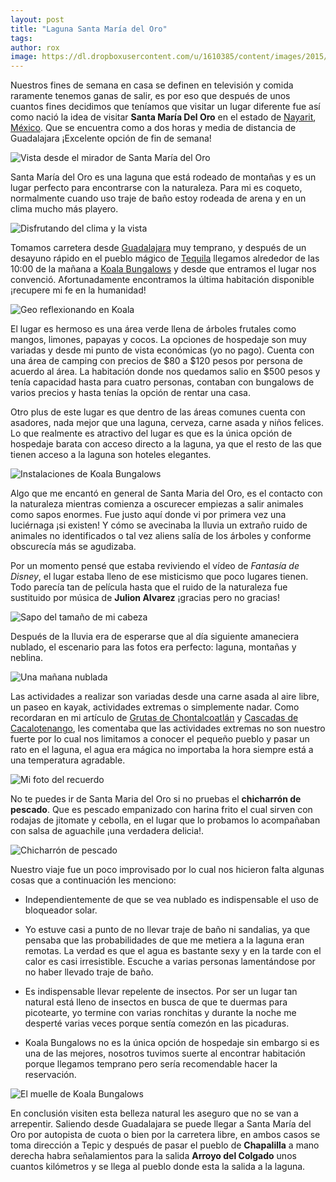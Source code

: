 ```yaml
---
layout: post
title: "Laguna Santa María del Oro"
tags: 
author: rox
image: https://dl.dropboxusercontent.com/u/1610385/content/images/2015/06/2015-06-13-13-02-37.jpg
---
```

Nuestros fines de semana en casa se definen en televisión y comida raramente tenemos ganas de salir, es por eso que después de unos cuantos fines decidimos que teníamos que visitar un lugar diferente fue así como nació la idea de visitar **Santa María Del Oro** en el estado de [Nayarit](/tag/nayarit), [México](/tag/mexico). Que se encuentra como a dos horas y media de distancia de Guadalajara ¡Excelente opción de fin de semana!

![Vista desde el mirador de Santa María del Oro](https://dl.dropboxusercontent.com/u/1610385/content/images/2015/06/2015-06-14-13-08.jpg)

Santa María del Oro es una laguna que está rodeado de montañas y es un lugar perfecto para encontrarse con la naturaleza. Para mi es coqueto, normalmente cuando uso traje de baño estoy rodeada de arena y en un clima mucho más playero. 

![Disfrutando del clima y la vista](https://dl.dropboxusercontent.com/u/1610385/content/images/2015/06/2015-06-14-10-43-34.jpg)

Tomamos carretera desde [Guadalajara](/tag/guadalajara) muy temprano, y después de un desayuno rápido en el pueblo mágico de [Tequila](/tag/tequila) llegamos alrededor de las 10:00 de la mañana a [Koala Bungalows](http://www.koalabungalows.com) y desde que entramos el lugar nos convenció. Afortunadamente encontramos la última habitación disponible ¡recupere mi fe en la humanidad!

![Geo reflexionando en Koala](https://dl.dropboxusercontent.com/u/1610385/content/images/2015/06/2015-06-13-19-49.jpg)

El lugar es hermoso es una área verde llena de árboles frutales como mangos, limones, papayas y cocos. La opciones de hospedaje son muy variadas y desde mi  punto de vista económicas (yo no pago). Cuenta con una área de camping con precios de $80 a $120 pesos por persona de acuerdo al área. La habitación donde nos quedamos salio en $500 pesos y tenía capacidad hasta para cuatro personas, contaban con bungalows de varios precios y hasta tenías la opción de rentar una casa.

Otro plus de este lugar es que dentro de las áreas comunes cuenta con asadores, nada mejor que una laguna, cerveza, carne asada y niños felices. Lo que realmente es atractivo del lugar es que es la única opción de hospedaje barata con acceso directo a la laguna, ya que el resto de las que tienen acceso a la laguna son hoteles elegantes.

![Instalaciones de Koala Bungalows](https://dl.dropboxusercontent.com/u/1610385/content/images/2015/06/2015-06-14-10-30.jpg)

Algo que me encantó en general de Santa Maria del Oro, es el contacto con la naturaleza mientras comienza a oscurecer empiezas a salir animales como sapos enormes. Fue justo aquí donde vi por primera vez una luciérnaga ¡si existen! Y cómo se avecinaba la lluvia un extraño ruido  de animales no identificados o tal vez aliens salía de los árboles y conforme obscurecía más se agudizaba. 

Por un momento pensé que estaba reviviendo el vídeo de *Fantasía de Disney*, el lugar estaba lleno de ese misticismo que poco lugares tienen. Todo parecía tan de película hasta que el ruido de la naturaleza fue sustituido por música de **Julion Alvarez** ¡gracias pero no gracias!

![Sapo del tamaño de mi cabeza](https://dl.dropboxusercontent.com/u/1610385/content/images/2015/06/2015-06-13-21-10-26.jpg)

Después de la lluvia era de esperarse que al día siguiente amaneciera nublado, el escenario para las fotos era perfecto: laguna, montañas y neblina.

![Una mañana nublada](https://dl.dropboxusercontent.com/u/1610385/content/images/2015/06/2015-06-14-08-06.jpg)

Las actividades a realizar son variadas desde una carne asada al aire libre, un paseo en kayak, actividades extremas o simplemente nadar. Como recordaran en mi artículo de [Grutas de Chontalcoatlán](/recorrido-por-las-grutas-de-chontalcoatlan/) y [Cascadas de Cacalotenango](/cascadas-de-cacalotenango/), les comentaba que las actividades extremas no son nuestro fuerte por lo cual nos limitamos a conocer el pequeño pueblo y pasar un rato en el laguna, el agua era mágica no importaba la hora siempre está a una temperatura agradable.

![Mi foto del recuerdo](https://dl.dropboxusercontent.com/u/1610385/content/images/2015/06/2015-06-14-08-07-52.jpg)

No te puedes ir de Santa Maria del Oro si no pruebas el **chicharrón de pescado**. Que es pescado empanizado con harina frito el cual sirven con rodajas de jitomate y cebolla, en el lugar que lo probamos lo acompañaban con salsa de aguachile ¡una verdadera delicia!.

![Chicharrón de pescado](https://dl.dropboxusercontent.com/u/1610385/content/images/2015/06/2015-06-13-14-48-23.jpg)

Nuestro viaje fue un poco improvisado por lo cual nos hicieron falta algunas cosas que a continuación les menciono:

* Independientemente de que se vea nublado es indispensable el uso de bloqueador solar.

* Yo estuve casi a punto de no llevar traje de baño ni sandalias, ya que pensaba que las probabilidades de que me metiera a la laguna eran remotas. La verdad es que el agua es bastante sexy y en la tarde con el calor es casi irresistible. Escuche a varias personas lamentándose por no haber llevado traje de baño.

* Es indispensable llevar repelente de insectos. Por ser un lugar tan natural está lleno de insectos en busca de que te duermas para picotearte, yo termine con varias ronchitas y durante la noche me desperté varias veces porque sentía comezón en las picaduras.

* Koala Bungalows no es la única opción de hospedaje sin embargo si es una de las mejores, nosotros tuvimos suerte al encontrar habitación porque llegamos temprano pero sería recomendable hacer la reservación.

![El muelle de Koala Bungalows](https://dl.dropboxusercontent.com/u/1610385/content/images/2015/06/2015-06-14-08-12-30.jpg)

En conclusión visiten esta belleza natural les aseguro que no se van a arrepentir. Saliendo desde Guadalajara se puede llegar a Santa María del Oro por autopista de cuota o bien por la carretera libre, en ambos casos se toma dirección a Tepic y después de pasar el pueblo de **Chapalilla** a mano derecha habra señalamientos para la salida **Arroyo del Colgado** unos cuantos kilómetros y se llega al pueblo donde esta la salida a la laguna.